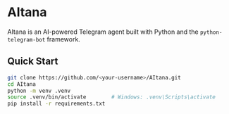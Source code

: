 # AItana

AItana is an AI-powered Telegram agent built with Python and the
`python-telegram-bot` framework.

## Quick Start

```bash
git clone https://github.com/<your-username>/AItana.git
cd AItana
python -m venv .venv
source .venv/bin/activate        # Windows: .venv\Scripts\activate
pip install -r requirements.txt
